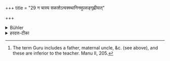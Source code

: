 +++
title = "29 न चास्य सकाशेऽन्वक्स्थानिनमुपसङ्गृह्णीयात्"

+++

<details><summary>Bühler</summary>

29. And, if his teacher is near, he shall not embrace (the feet of) another Guru who is inferior (in dignity), [^10] 


[^10]:  The term Guru includes a father, maternal uncle, &c. (see above), and these are inferior to the teacher. Manu II, 205.
</details>

<details><summary>हरदत्त-टीका</summary>

## सूत्रम्
न चास्य सकाशेऽन्वक्स्थानिन उपसङ्ग्रह्णीयात् ॥ २९ ॥  
### टिप्पनी
आचार्यव्यतिरिक्ता गुरवोऽन्वक्स्थानिन इति स्मार्तो व्यवहारः । आचार्यः श्रेष्ठो गुरूणाम् । तमपेक्ष्यान्वक्यानं पदमेषामिति कृत्वा । आचार्यस्य सन्निधौ अन्वक्स्थानिनं नोपसंगृह्णीयात् ॥ १९ ॥
</details>
